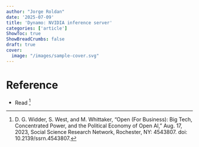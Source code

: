 ```yaml
---
author: "Jorge Roldan"
date: '2025-07-09'
title: 'Dynamo: NVIDIA inference server'
categories: ['article']
ShowToc: true
ShowBreadCrumbs: false
draft: true
cover:
  image: "/images/sample-cover.svg"
---
```



# Reference 
- Read [^open_ai_paper]

[^open_ai_paper]: D. G. Widder, S. West, and M. Whittaker, “Open (For Business): Big Tech, Concentrated Power, and the Political Economy of Open AI,” Aug. 17, 2023, Social Science Research Network, Rochester, NY: 4543807. doi: 10.2139/ssrn.4543807.
